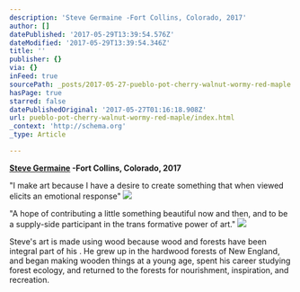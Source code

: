 ```yaml
---
description: 'Steve Germaine -Fort Collins, Colorado, 2017'
author: []
datePublished: '2017-05-29T13:39:54.576Z'
dateModified: '2017-05-29T13:39:54.346Z'
title: ''
publisher: {}
via: {}
inFeed: true
sourcePath: _posts/2017-05-27-pueblo-pot-cherry-walnut-wormy-red-maple.md
hasPage: true
starred: false
datePublishedOriginal: '2017-05-27T01:16:18.908Z'
url: pueblo-pot-cherry-walnut-wormy-red-maple/index.html
_context: 'http://schema.org'
_type: Article

---
```

**[Steve Germaine][0] -Fort Collins, Colorado, 2017**

"I make art because I have a desire to create something that when viewed elicits an emotional response"
![](https://the-grid-user-content.s3-us-west-2.amazonaws.com/babf39c6-a174-4639-8870-de3332578b1a.png)

"A hope of contributing a little something beautiful now and then, and to be a supply-side participant in the trans formative power of art."
![](https://the-grid-user-content.s3-us-west-2.amazonaws.com/97115554-8728-4a0c-aca4-2c67d98b0aaa.jpg)

Steve's art is made using wood because wood and forests have been integral part of his . He grew up in the hardwood forests of New England, and began making wooden things at a young age, spent his career studying forest ecology, and returned to the forests for nourishment, inspiration, and recreation.

[0]: http://www.stevegermaine.com/